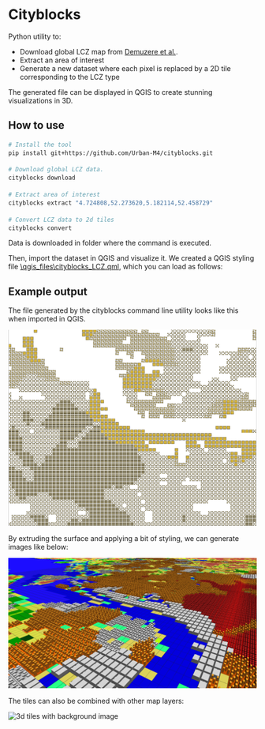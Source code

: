 # Cityblocks

Python utility to:

- Download global LCZ map from [Demuzere et al.](https://zenodo.org/records/7670653).
- Extract an area of interest
- Generate a new dataset where each pixel is replaced by a 2D tile corresponding to the LCZ type

The generated file can be displayed in QGIS to create stunning visualizations in 3D.

## How to use

```sh
# Install the tool
pip install git+https://github.com/Urban-M4/cityblocks.git

# Download global LCZ data. 
cityblocks download

# Extract area of interest
cityblocks extract "4.724808,52.273620,5.182114,52.458729"

# Convert LCZ data to 2d tiles
cityblocks convert
```

Data is downloaded in folder where the command is executed.

Then, import the dataset in QGIS and visualize it. We created a QGIS styling file [\qgis_files\cityblocks_LCZ.qml](cityblocks_LCZ.qml), which you can load as follows:




## Example output

The file generated by the cityblocks command line utility looks like this when imported in QGIS.

![2d version of LCZ tiles](images/Amsterdam_2D.png)

By extruding the surface and applying a bit of styling, we can generate images like below:

![3d version of LCZ tiles](images/Amsterdam_3D.png)

The tiles can also be combined with other map layers:

![3d tiles with background image](images/Amsterdam_3D_bg.png)
